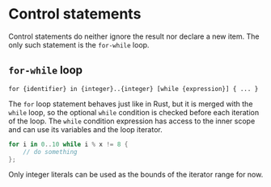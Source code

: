 # Control statements

Control statements do neither ignore the result nor declare a new item. The
only such statement is the `for-while` loop.

## `for-while` loop

`for {identifier} in {integer}..{integer} [while {expression}] { ... }`

The `for` loop statement behaves just like in Rust, but it is merged with the
`while` loop, so the optional `while` condition is checked before each iteration
of the loop. The `while` condition expression has access to the inner scope and
can use its variables and the loop iterator.

```rust
for i in 0..10 while i % x != 8 {
    // do something
};
```

Only integer literals can be used as the bounds of the iterator range for now.
